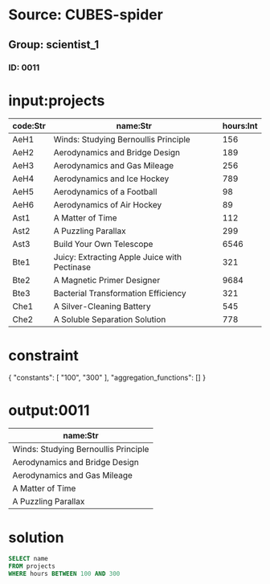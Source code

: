 # Source: CUBES-spider
## Group: scientist_1
### ID: 0011

# input:projects

| code:Str | name:Str | hours:Int |
|---|---|---|
| AeH1 | Winds: Studying Bernoullis Principle | 156 |
| AeH2 | Aerodynamics and Bridge Design | 189 |
| AeH3 | Aerodynamics and Gas Mileage | 256 |
| AeH4 | Aerodynamics and Ice Hockey | 789 |
| AeH5 | Aerodynamics of a Football | 98 |
| AeH6 | Aerodynamics of Air Hockey | 89 |
| Ast1 | A Matter of Time | 112 |
| Ast2 | A Puzzling Parallax | 299 |
| Ast3 | Build Your Own Telescope | 6546 |
| Bte1 | Juicy: Extracting Apple Juice with Pectinase | 321 |
| Bte2 | A Magnetic Primer Designer | 9684 |
| Bte3 | Bacterial Transformation Efficiency | 321 |
| Che1 | A Silver-Cleaning Battery | 545 |
| Che2 | A Soluble Separation Solution | 778 |

# constraint

{
  "constants": [
    "100",
    "300"
  ],
  "aggregation_functions": []
}

# output:0011

| name:Str |
|---|
| Winds: Studying Bernoullis Principle |
| Aerodynamics and Bridge Design |
| Aerodynamics and Gas Mileage |
| A Matter of Time |
| A Puzzling Parallax |

# solution

```sql
SELECT name
FROM projects
WHERE hours BETWEEN 100 AND 300
```
